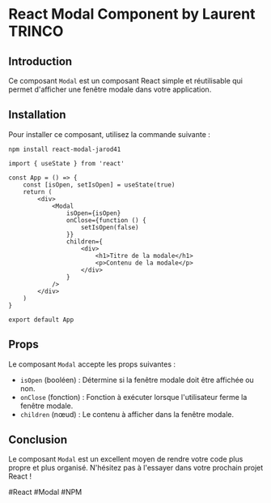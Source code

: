 # React Modal Component by Laurent TRINCO

## Introduction

Ce composant `Modal` est un composant React simple et réutilisable qui permet d'afficher une fenêtre modale dans votre application.

## Installation

Pour installer ce composant, utilisez la commande suivante :

`npm install react-modal-jarod41`

```
import { useState } from 'react'

const App = () => {
	const [isOpen, setIsOpen] = useState(true)
	return (
		<div>
			<Modal
				isOpen={isOpen}
				onClose={function () {
					setIsOpen(false)
				}}
				children={
					<div>
						<h1>Titre de la modale</h1>
						<p>Contenu de la modale</p>
					</div>
				}
			/>
		</div>
	)
}

export default App
```

## Props

Le composant `Modal` accepte les props suivantes :

- `isOpen` (booléen) : Détermine si la fenêtre modale doit être affichée ou non.
- `onClose` (fonction) : Fonction à exécuter lorsque l'utilisateur ferme la fenêtre modale.
- `children` (nœud) : Le contenu à afficher dans la fenêtre modale.

## Conclusion

Le composant `Modal` est un excellent moyen de rendre votre code plus propre et plus organisé. N'hésitez pas à l'essayer dans votre prochain projet React !

#React #Modal #NPM
